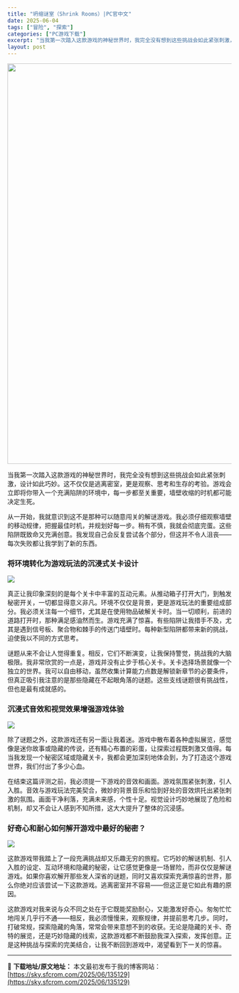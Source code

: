 ```yaml
---
title: "坍缩谜室（Shrink Rooms）|PC官中文"
date: 2025-06-04
tags: ["冒险", "探索"]
categories: ["PC游戏下载"]
excerpt: "当我第一次踏入这款游戏的神秘世界时，我完全没有想到这些挑战会如此紧张刺激，设计如此巧妙。这不仅仅是逃离密室，更是观察、思考和生存的考验。游戏会立即将你带入一个充满陷阱的环境中，每一步都至关重要，墙壁收缩的时机都可能决定生死。 从一开始，我就意识到这不是那种可以随意闯关的解谜游戏。我必须仔细观察墙壁的&hellip;"
layout: post
---
```


<img class="aligncenter size-full wp-image-135130" src="https://sky.sfcrom.com/wp-content/uploads/2025/06/2025060402134624.webp" alt="" width="600" height="900" />

当我第一次踏入这款游戏的神秘世界时，我完全没有想到这些挑战会如此紧张刺激，设计如此巧妙。这不仅仅是逃离密室，更是观察、思考和生存的考验。游戏会立即将你带入一个充满陷阱的环境中，每一步都至关重要，墙壁收缩的时机都可能决定生死。

从一开始，我就意识到这不是那种可以随意闯关的解谜游戏。我必须仔细观察墙壁的移动规律，把握最佳时机，并规划好每一步。稍有不慎，我就会彻底完蛋。这些陷阱既致命又充满创意。我发现自己会反复尝试各个部分，但这并不令人沮丧——每次失败都让我学到了新的东西。
<h3>将环境转化为游戏玩法的沉浸式关卡设计</h3>
<img src="https://shared.fastly.steamstatic.com/store_item_assets/steam/apps/3409430/9d306263613b7a94c0c65e937443fabfc9444253/ss_9d306263613b7a94c0c65e937443fabfc9444253.1920x1080.jpg?t=1748513797" />

真正让我印象深刻的是每个关卡中丰富的互动元素。从推动箱子打开大门，到触发秘​​密开关，一切都显得意义非凡。环境不仅仅是背景，更是游戏玩法的重要组成部分。我必须关注每一个细节，尤其是在使用物品破解关卡时。当一切顺利，前进的道路打开时，那种满足感油然而生。游戏充满了惊喜。有些陷阱让我措手不及，尤其是遇到信号板、聚合物和棘手的传送门墙壁时。每种新型陷阱都带来新的挑战，迫使我以不同的方式思考。

谜题从来不会让人觉得重复。相反，它们不断演变，让我保持警觉，挑战我的大脑极限。我非常欣赏的一点是，游戏并没有止步于核心关卡。关卡选择场景就像一个独立的世界。我可以自由移动，虽然收集计算能力点数是解锁新章节的必要条件，但真正吸引我注意的是那些隐藏在不起眼角落的谜题。这些支线谜题很有挑战性，但也是最有成就感的。
<h3>沉浸式音效和视觉效果增强游戏体验</h3>
<img src="https://shared.fastly.steamstatic.com/store_item_assets/steam/apps/3409430/aac49c578b617b5d06789d40c65dad2c654203ca/ss_aac49c578b617b5d06789d40c65dad2c654203ca.1920x1080.jpg?t=1748513797" />

除了谜题之外，这款游戏还有另一面让我着迷。游戏中散布着各种虚拟展览，感觉像是迷你故事或隐藏的传说，还有精心布置的彩蛋，让探索过程既刺激又值得。每当我发现一个秘密区域或隐藏关卡，我都会更加深刻地体会到，为了打造这个游戏世界，我们付出了多少心血。

在结束这篇评测之前，我必须提一下游戏的音效和画面。游戏氛围紧张刺激，引人入胜。音效与游戏玩法完美契合，微妙的背景音乐和恰到好处的音效烘托出紧张刺激的氛围。画面干净利落，充满未来感，个性十足。视觉设计巧妙地展现了危险和机制，却又不会让人感到不知所措，这大大提升了整体的沉浸感。
<h3>好奇心和耐心如何解开游戏中最好的秘密？</h3>
<img src="https://shared.fastly.steamstatic.com/store_item_assets/steam/apps/3409430/55bcf3b1a7dea5d89eea4f625112c32eaf437d82/ss_55bcf3b1a7dea5d89eea4f625112c32eaf437d82.1920x1080.jpg?t=1748513797" />

这款游戏带我踏上了一段充满挑战却又乐趣无穷的旅程。它巧妙的解谜机制、引人入胜的设定、互动环境和隐藏的秘密，让它感觉更像是一场冒险，而非仅仅是解谜游戏。如果你喜欢解开那些发人深省的谜题，同时又喜欢探索充满惊喜的世界，那么你绝对应该尝试一下这款游戏。逃离密室并不容易——但这正是它如此有趣的原因。

这款游戏对我来说与众不同之处在于它既能奖励耐心，又能激发好奇心。匆匆忙忙地闯关几乎行不通——相反，我必须慢慢来，观察规律，并提前思考几步。同时，打破常规，探索隐藏的角落，常常会带来意想不到的收获。无论是隐藏的关卡、奇特的展览，还是巧妙隐藏的线索，这款游戏都不断鼓励我深入探索，发挥创意。正是这种挑战与探索的完美结合，让我不断回到游戏中，渴望看到下一关的惊喜。

---
📖 **下载地址/原文地址：** 本文最初发布于我的博客网站：[https://sky.sfcrom.com/2025/06/135129](https://sky.sfcrom.com/2025/06/135129)
